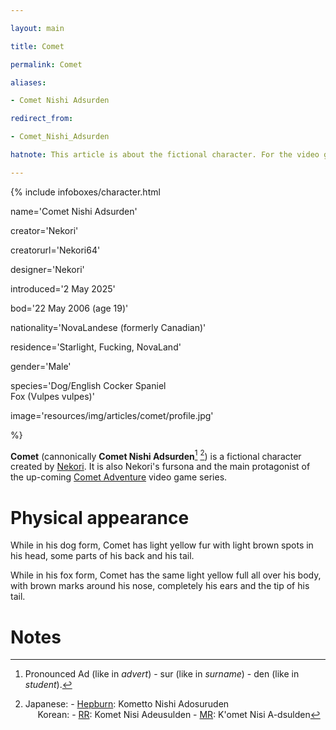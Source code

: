 ```yaml
---

layout: main

title: Comet

permalink: Comet

aliases:

- Comet Nishi Adsurden

redirect_from:

- Comet_Nishi_Adsurden

hatnote: This article is about the fictional character. For the video game series, see <a href='Comet_Adventure'>Comet Adventure</a>For the plushie with a similar design, see <a href='Dogui'>Dogui</a>.

---
```




{% include infoboxes/character.html

name='Comet Nishi Adsurden'

creator='Nekori'

creatorurl='Nekori64'

designer='Nekori'

introduced='2 May 2025'

bod='22 May 2006 (age 19)'

nationality='NovaLandese (formerly Canadian)'

residence='Starlight, Fucking, NovaLand'

gender='Male'

species='Dog/English Cocker Spaniel<br>Fox (Vulpes vulpes)'

image='resources/img/articles/comet/profile.jpg'

%}



**Comet** (cannonically **Comet Nishi Adsurden**[^1] [^2]) is a fictional character created by [Nekori](Nekori64). It is also Nekori's fursona and the main protagonist of the up-coming [Comet Adventure](Comet_Adventure) video game series.



# Physical appearance



While in his dog form, Comet has light yellow fur with light brown spots in his head, some parts of his back and his tail.



While in his fox form, Comet has the same light yellow full all over his body, with brown marks around his nose, completely his ears and the tip of his tail.



# Notes



[^1]: Pronounced Ad (like in *advert*) - sur (like in *surname*) - den (like in *student*).

[^2]: Japanese:    - [Hepburn](https://en.wikipedia.org/wiki/Hepburn_romanization): Kometto Nishi Adosuruden<br>&nbsp;&nbsp;&nbsp;&nbsp;&nbsp;Korean:    - [RR](https://en.wikipedia.org/wiki/Revised_Romanization_of_Korean): Komet Nisi Adeusulden - [MR](https://en.wikipedia.org/wiki/McCune%E2%80%93Reischauer): K'omet Nisi A-dsulden